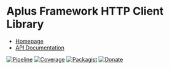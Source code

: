 # Aplus Framework HTTP Client Library

- [Homepage](https://aplus-framework.com/docs/http-client)
- [API Documentation](https://aplus-framework.gitlab.io/libraries/http-client/docs/)

[![Pipeline](https://gitlab.com/aplus-framework/libraries/http-client/badges/master/pipeline.svg)](https://gitlab.com/aplus-framework/libraries/http-client/-/pipelines?scope=branches)
[![Coverage](https://gitlab.com/aplus-framework/libraries/http-client/badges/master/coverage.svg?job=test:php)](https://aplus-framework.gitlab.io/libraries/http-client/coverage/)
[![Packagist](https://img.shields.io/packagist/v/aplus/http-client)](https://packagist.org/packages/aplus/http-client)
[![Donate](https://img.shields.io/badge/open%20source-donate-orange)](https://www.paypal.com/donate/?hosted_button_id=NGBNW5PY4VSJ4)
